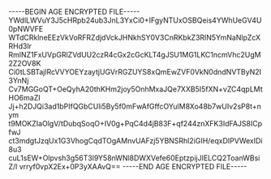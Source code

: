 -----BEGIN AGE ENCRYPTED FILE-----
YWdlLWVuY3J5cHRpb24ub3JnL3YxCi0+IFgyNTUxOSBQeis4YWhUeGV4U0pNWVFE
WTdCRklneEEzVkVoRFRZdjdVckJHNkhSY0V3CnRKbkZ3RlN5YmNaNlpZcXRHd3lr
RmlNZ1FxUVpGRlZVdUU2czR4cGx2cGcKLT4gJSU1MG1LKC1ncmVhc2UgM2Z2OV8K
Ci0tLSBTajlRcVVYOEYzaytjUGVrRGZUYS8xQmEwZVF0VkN0dndNVTByN2I3YnNj
Cv7MGGoQT+OeQyhA20thKHm2joy5OnhMxaJQe7XXB5I5fXN+vZC4qpLMtHO6maZI
Jj+h2DJQi3ad1bPIfQGbCUli5By5f0mFwAfGffcOYulM8Xo48b7wUIv2sP8t+nym
t9MOKZIaOlgV/tDubqSoqO+IV0g+PqC4d4jB83F+qf244znXFK3IdFAJS8ICpfwJ
ct3mdgtJzqUx1G3VhogCqdTOgAMnvUAFzj5YBNSRhl2iGIH/eqxDIPVWexIDi8u3
cuL1sEW+Olpvsh3g56T3l9Y58nWNl8DWXVefe60EptzpijJIELCQ2ToanWBsiZ/l
vrryf0vpX2Ex+0P3yXAAvQ==
-----END AGE ENCRYPTED FILE-----
